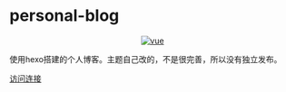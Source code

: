 # personal-blog

<p align="center">
  <a href="https://github.com/vuejs/vue">
    <img src="https://img.shields.io/badge/hexo-4.2.1-green" alt="vue">
  </a>
</p>

使用hexo搭建的个人博客。主题自己改的，不是很完善，所以没有独立发布。

<a href="www.luozhongdao.com">访问连接</a>
